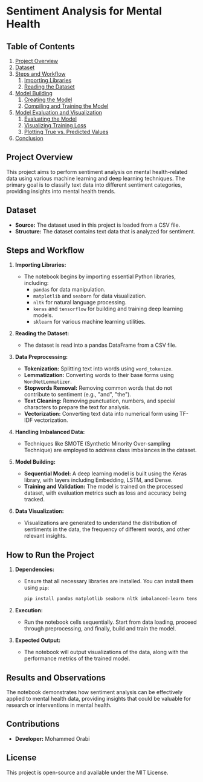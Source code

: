 # Sentiment Analysis for Mental Health
## Table of Contents
1. [Project Overview](#project-overview)
2. [Dataset](#dataset)
3. [Steps and Workflow](#steps-and-workflow)
    1. [Importing Libraries](#1-importing-libraries)
    2. [Reading the Dataset](#2-reading-the-dataset:)
6. [Model Building](#model-building)
    1. [Creating the Model](#1-creating-the-model)
    2. [Compiling and Training the Model](#2-compiling-and-training-the-model)
7. [Model Evaluation and Visualization](#model-evaluation-and-visualization)
    1. [Evaluating the Model](#1-evaluating-the-model)
    2. [Visualizing Training Loss](#2-visualizing-training-loss)
    3. [Plotting True vs. Predicted Values](#3-plotting-true-vs-predicted-values)
9. [Conclusion](#conclusion)


## Project Overview
This project aims to perform sentiment analysis on mental health-related data using various machine learning and deep learning techniques. The primary goal is to classify text data into different sentiment categories, providing insights into mental health trends.

## Dataset
- **Source:** The dataset used in this project is loaded from a CSV file.
- **Structure:** The dataset contains text data that is analyzed for sentiment.

## Steps and Workflow

1. **Importing Libraries:**
   - The notebook begins by importing essential Python libraries, including:
     - `pandas` for data manipulation.
     - `matplotlib` and `seaborn` for data visualization.
     - `nltk` for natural language processing.
     - `keras` and `tensorflow` for building and training deep learning models.
     - `sklearn` for various machine learning utilities.

2. **Reading the Dataset:**
   - The dataset is read into a pandas DataFrame from a CSV file.

3. **Data Preprocessing:**
   - **Tokenization:** Splitting text into words using `word_tokenize`.
   - **Lemmatization:** Converting words to their base forms using `WordNetLemmatizer`.
   - **Stopwords Removal:** Removing common words that do not contribute to sentiment (e.g., "and", "the").
   - **Text Cleaning:** Removing punctuation, numbers, and special characters to prepare the text for analysis.
   - **Vectorization:** Converting text data into numerical form using TF-IDF vectorization.

4. **Handling Imbalanced Data:**
   - Techniques like SMOTE (Synthetic Minority Over-sampling Technique) are employed to address class imbalances in the dataset.

5. **Model Building:**
   - **Sequential Model:** A deep learning model is built using the Keras library, with layers including Embedding, LSTM, and Dense.
   - **Training and Validation:** The model is trained on the processed dataset, with evaluation metrics such as loss and accuracy being tracked.

6. **Data Visualization:**
   - Visualizations are generated to understand the distribution of sentiments in the data, the frequency of different words, and other relevant insights.

## How to Run the Project
1. **Dependencies:**
   - Ensure that all necessary libraries are installed. You can install them using `pip`:
     ```bash
     pip install pandas matplotlib seaborn nltk imbalanced-learn tensorflow keras wordcloud scikit-learn
     ```

2. **Execution:**
   - Run the notebook cells sequentially. Start from data loading, proceed through preprocessing, and finally, build and train the model.

3. **Expected Output:**
   - The notebook will output visualizations of the data, along with the performance metrics of the trained model.

## Results and Observations
The notebook demonstrates how sentiment analysis can be effectively applied to mental health data, providing insights that could be valuable for research or interventions in mental health.

## Contributions
- **Developer:** Mohammed Orabi

## License
This project is open-source and available under the MIT License.
